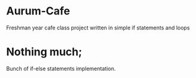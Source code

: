 # Aurum-Cafe

Freshman year cafe class project written in simple if statements and loops

# Nothing much;
Bunch of if-else statements implementation.
